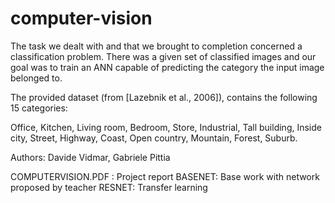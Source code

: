 # computer-vision

The task we dealt with and that we brought to completion concerned a classification problem. There was a given set of classified images and our goal was to train an ANN capable of predicting the category the input image belonged to.

The provided dataset (from [Lazebnik et al., 2006]), contains the following 15 categories: 

Office, Kitchen, Living room, Bedroom, Store, Industrial, Tall building, Inside city, Street, Highway, Coast, Open country, Mountain, Forest, Suburb.

Authors: Davide Vidmar, Gabriele Pittia


COMPUTERVISION.PDF : Project report
BASENET: Base work with network proposed by teacher
RESNET: Transfer learning
